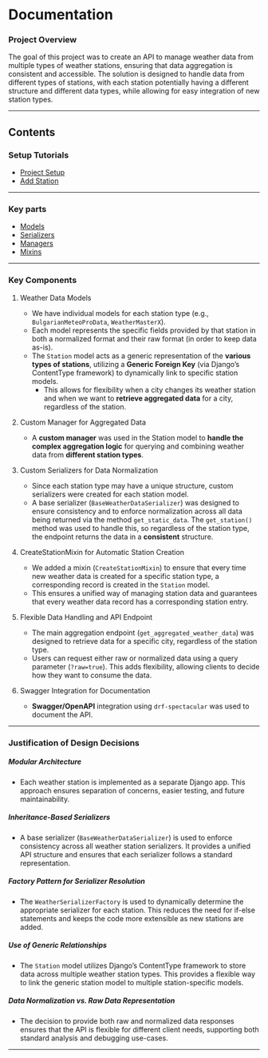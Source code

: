 # Documentation

### Project Overview

The goal of this project was to create an API to manage weather data from multiple types of weather stations, ensuring that data aggregation is consistent and accessible. 
The solution is designed to handle data from different types of stations, with each station potentially having a different structure and different data types, while allowing for easy integration of new station types.

---

## Contents

### Setup Tutorials

- [Project Setup](docs/project_setup.md)
- [Add Station](docs/add_station_tutorial.md)

---

### Key parts
- [Models](docs/models.md)
- [Serializers](docs/serializers.md)
- [Managers](docs/managers.md)
- [Mixins](docs/mixins.md)

---

### Key Components

1. Weather Data Models
   - We have individual models for each station type (e.g., `BulgarianMeteoProData`, `WeatherMasterX`).
   - Each model represents the specific fields provided by that station in both a normalized format and their raw format (in order to keep data as-is).
   - The `Station` model acts as a generic representation of the **various types of stations**, utilizing a **Generic Foreign Key** (via Django’s ContentType framework) to dynamically link to specific station models.
     - This allows for flexibility when a city changes its weather station and when we want to **retrieve aggregated data** for a city, regardless of the station.
    
2. Custom Manager for Aggregated Data
   - A **custom manager** was used in the Station model to **handle the complex aggregation logic** for querying and combining weather data from **different station types**.
  
3. Custom Serializers for Data Normalization
   - Since each station type may have a unique structure, custom serializers were created for each station model.
   - A base serializer (`BaseWeatherDataSerializer`) was designed to ensure consistency and to enforce normalization across all data being returned via the method `get_static_data`.
     The `get_station()` method was used to handle this, so regardless of the station type, the endpoint returns the data in a **consistent** structure.

4. CreateStationMixin for Automatic Station Creation
   - We added a mixin (`CreateStationMixin`) to ensure that every time new weather data is created for a specific station type, a corresponding record is created in the `Station` model.
   - This ensures a unified way of managing station data and guarantees that every weather data record has a corresponding station entry.

5. Flexible Data Handling and API Endpoint
   - The main aggregation endpoint (`get_aggregated_weather_data`) was designed to retrieve data for a specific city, regardless of the station type.
   - Users can request either raw or normalized data using a query parameter (`?raw=true`). This adds flexibility, allowing clients to decide how they want to consume the data.
  
6. Swagger Integration for Documentation
   - **Swagger/OpenAPI** integration using `drf-spectacular` was used to document the API.

---

### Justification of Design Decisions

##### Modular Architecture
- Each weather station is implemented as a separate Django app. This approach ensures separation of concerns, easier testing, and future maintainability.

##### Inheritance-Based Serializers
- A base serializer (`BaseWeatherDataSerializer`) is used to enforce consistency across all weather station serializers. It provides a unified API structure and ensures that each serializer follows a standard representation.

##### Factory Pattern for Serializer Resolution
- The `WeatherSerializerFactory` is used to dynamically determine the appropriate serializer for each station. This reduces the need for if-else statements and keeps the code more extensible as new stations are added.

##### Use of Generic Relationships
- The `Station` model utilizes Django’s ContentType framework to store data across multiple weather station types. This provides a flexible way to link the generic station model to multiple station-specific models.

##### Data Normalization vs. Raw Data Representation
- The decision to provide both raw and normalized data responses ensures that the API is flexible for different client needs, supporting both standard analysis and debugging use-cases.


---
